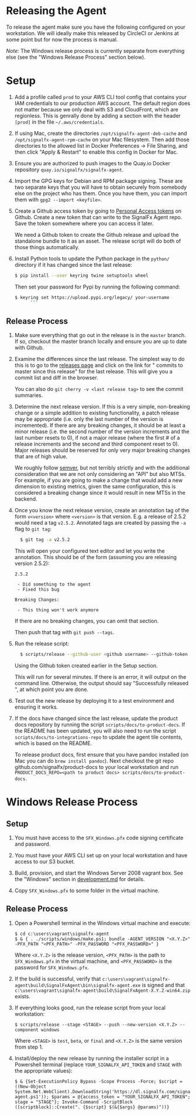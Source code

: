# Releasing the Agent

To release the agent make sure you have the following configured on your
workstation.  We will ideally make this released by CircleCI or Jenkins at some
point but for now the process is manual.

*Note:* The Windows release process is currently separate from everything else
(see the "Windows Release Process" section below).

# Setup

 1. Add a profile called `prod` to your AWS CLI tool config that contains your
    IAM credentials to our production AWS account.  The default region does not
    matter because we only deal with S3 and CloudFront, which are regionless.
    This is genrally done by adding a section with the header `[prod]` in the
    file `~/.aws/credentials`.

 2. If using Mac, create the directories `/opt/signalfx-agent-deb-cache` and
    `/opt/signalfx-agent-rpm-cache` on your Mac filesystem.  Then add those
    directories to the allowed list in Docker Preferences -> File Sharing, and
    then click "Apply & Restart" to enable this config in Docker for Mac.

 3. Ensure you are authorized to push images to the Quay.io Docker repository
    `quay.io/signalfx/signalfx-agent`.

 4. Import the GPG keys for Debian and RPM package signing.  These are two
    separate keys that you will have to obtain securely from somebody else on
    the project who has them.  Once you have them, you can import them with
    `gpg2 --import <keyfile>`.

 5. Create a Github access token by going to [Personal Access tokens](
    https://github.com/settings/tokens) on Github.  Create a new token that can
    write to the SignalFx Agent repo.  Save the token somewhere where you can
    access it later.

    We need a Github token to create the Github release and upload the
    standalone bundle to it as an asset.  The release script will do both of
    those things automatically.

  6. Install Python tools to update the Python package in the `python/`
     directory if it has changed since the last release:

      ```sh
      $ pip install --user keyring twine setuptools wheel
      ```

      Then set your password for Pypi by running the following command:

      ```sh
      $ keyring set https://upload.pypi.org/legacy/ your-username
			```

## Release Process

 1. Make sure everything that go out in the release is in the `master` branch.
    If so, checkout the master branch locally and ensure you are up to date
    with Github.

 2. Examine the differences since the last release.  The simplest way to do
    this is to go to the [releases
    page](https://github.com/signalfx/signalfx-agent/releases) and click on the
    link for "<N> commits to master since this release" for the last release.
    This will give you a commit list and diff in the browser.

    You can also do `git cherry -v <last release tag>` to see the commit
    summaries.

 3. Determine the next release version.  If this is a very simple, non-breaking
    change or a simple addition to existing functionality, a patch release may
    be appropriate (i.e. only the last number of the version is incremented).
    If there are any breaking changes, it should be at least a minor release
    (i.e. the second number of the version increments and the last number
    resets to 0), if not a major release (where the first # of a release
    increments and the second and third component reset to 0).  Major releases
    should be reserved for only very major breaking changes that are of high
    value.

    We roughly follow [semver](https://semver.org/), but not terribly
    strictly and with the additional consideration that we are not only
    considering an "API" but also MTSs.  For example, if you are going to make
    a change that would add a new dimension to existing metrics, given the same
    configuration, this is considered a breaking change since it would result
    in new MTSs in the backend.

 4. Once you know the next release version, create an annotation tag of the
    form `v<version>` where `<version>` is that version.  E.g. a release of
    2.5.2 would need a tag `v2.5.2`.  Annotated tags are created by passing the
    `-a` flag to `git tag`:

    ```sh
      $ git tag -a v2.5.2
    ```

    This will open your configured text editor and let you write the
    annotation.  This should be of the form (assuming you are releasing version
    2.5.2):

    ```
    2.5.2

     - Did something to the agent
     - Fixed this bug

    Breaking Changes:

     - This thing won't work anymore
    ```

    If there are no breaking changes, you can omit that section.

    Then push that tag with `git push --tags`.

 5. Run the release script:

    ```sh
      $ scripts/release --github-user <github username> --github-token <github token>
    ```

    Using the Github token created earlier in the Setup section.

    This will run for several minutes.  If there is an error, it will output on
    the command line.  Otherwise, the output should say "Successfully released
    <version>", at which point you are done.

 6. Test out the new release by deploying it to a test environment and ensuring
    it works.

 7. If the docs have changed since the last release, update the product docs
    repository by running the script `scripts/docs/to-product-docs`.  If the
    README has been updated, you will also need to run the script
    `scripts/docs/to-integrations-repo` to update the agent tile contents,
    which is based on the README.

    To release product docs, first ensure that you have pandoc installed (on
    Mac you can do `brew install pandoc`).  Next checkout the git repo
    github.com/signalfx/product-docs to your local workstation and run
    `PRODUCT_DOCS_REPO=<path to product docs> scripts/docs/to-product-docs`.

# Windows Release Process

## Setup

 1. You must have access to the `SFX_Windows.pfx` code signing certificate and password.

 2. You must have your AWS CLI set up on your local workstation and have access to our
    S3 bucket.

 3. Build, provision, and start the Windows Server 2008 vagrant box. See the "Windows"
    section in [development.md](docs/development.md) for details.

 4. Copy `SFX_Windows.pfx` to some folder in the virtual machine.

## Release Process

 1. Open a Powershell terminal in the Windows virtual machine and execute:

    ```
    $ cd c:\users\vagrant\signalfx-agent
    $ & { . ./scripts/windows/make.ps1; bundle -AGENT_VERSION "<X.Y.Z>" -PFX_PATH "<PFX_PATH>" -PFX_PASSWORD "<PFX_PASSWORD>" }
    ```

    Where `<X.Y.Z>` is the release version, `<PFX_PATH>` is the path to `SFX_Windows.pfx`
    in the virtual machine, and `<PFX_PASSWORD>` is the password for `SFX_Windows.pfx`.

 2. If the build is successful, verify that
    `c:\users\vagrant\signalfx-agent\build\SignalFxAgent\bin\signalfx-agent.exe` is signed and that
    `c:\users\vagrant\signalfx-agent\build\SignalFxAgent-X.Y.Z-win64.zip` exists.

 3. If everything looks good, run the release script from your local workstation:

    ```
    $ scripts/release --stage <STAGE> --push --new-version <X.Y.Z> --component windows
    ```

    Where `<STAGE>` is `test`, `beta`, or `final` and `<X.Y.Z>` is the same version from step 1.

 4. Install/deploy the new release by running the installer script in a Powershell terminal
    (replace `YOUR_SIGNALFX_API_TOKEN` and `STAGE` with the appropriate values):

    ```
    $ & {Set-ExecutionPolicy Bypass -Scope Process -Force; $script = ((New-Object System.Net.WebClient).DownloadString('https://dl.signalfx.com/signalfx-agent.ps1')); $params = @{access_token = "YOUR_SIGNALFX_API_TOKEN"; stage = "STAGE"}; Invoke-Command -ScriptBlock ([scriptblock]::Create(". {$script} $(&{$args} @params)"))}
    ```
